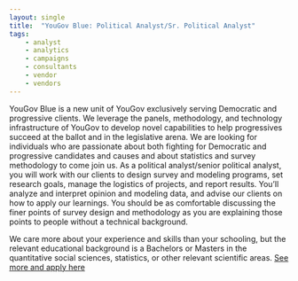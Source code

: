 ```yaml
---
layout: single
title:  "YouGov Blue: Political Analyst/Sr. Political Analyst"
tags: 
    - analyst
    - analytics
    - campaigns
    - consultants
    - vendor
    - vendors
---
```


YouGov Blue is a new unit of YouGov exclusively serving Democratic and progressive clients. We leverage the panels, methodology, and technology
infrastructure of YouGov to develop novel capabilities to help progressives succeed at the ballot and in the legislative arena. We are looking for individuals who are
passionate about both fighting for Democratic and progressive candidates and causes and about statistics and survey methodology to come join us.
As a political analyst/senior political analyst, you will work with our clients to design survey and modeling programs, set research goals, manage the logistics of
projects, and report results. You’ll analyze and interpret opinion and modeling data, and advise our clients on how to apply our learnings. You should be as comfortable
discussing the finer points of survey design and methodology as you are explaining those points to people without a technical background.

We care more about your experience and skills than your schooling, but the relevant educational background is a Bachelors or Masters in the quantitative social
sciences, statistics, or other relevant scientific areas.
[See more and apply here](https://drive.google.com/file/d/0B9_aAEjlRGgQTW0zMk5LZGNjNGJuX000VXJMNHhkQWFKcy1R/view?usp=sharing)

